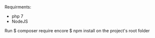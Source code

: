 Requirments:
- php 7
- NodeJS

Run 
$ composer require encore
$ npm install
on the project's root folder
